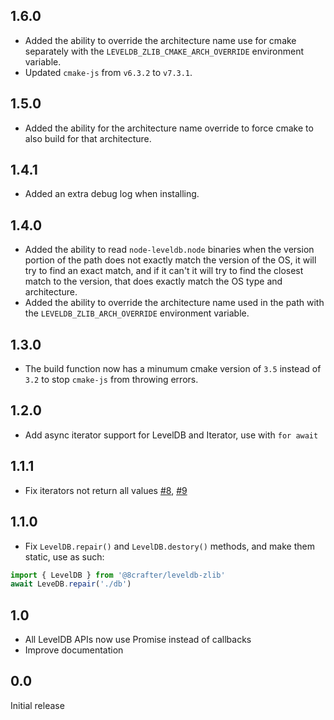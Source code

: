 ## 1.6.0

* Added the ability to override the architecture name use for cmake separately with the `LEVELDB_ZLIB_CMAKE_ARCH_OVERRIDE` environment variable.
* Updated `cmake-js` from `v6.3.2` to `v7.3.1`.

## 1.5.0

* Added the ability for the architecture name override to force cmake to also build for that architecture.

## 1.4.1

* Added an extra debug log when installing.

## 1.4.0

* Added the ability to read `node-leveldb.node` binaries when the version portion of the path does not exactly match the version of the OS, it will try to find an exact match, and if it can't it will try to find the closest match to the version, that does exactly match the OS type and architecture.
* Added the ability to override the architecture name used in the path with the `LEVELDB_ZLIB_ARCH_OVERRIDE` environment variable.

## 1.3.0

* The build function now has a minumum cmake version of `3.5` instead of `3.2` to stop `cmake-js` from throwing errors.

## 1.2.0
* Add async iterator support for LevelDB and Iterator, use with `for await`

## 1.1.1
* Fix iterators not return all values [#8](https://github.com/extremeheat/node-leveldb-zlib/issues/8), [#9](https://github.com/extremeheat/node-leveldb-zlib/pull/9)

## 1.1.0
* Fix `LevelDB.repair()` and `LevelDB.destory()` methods, and make them static, use as such:
```js
import { LevelDB } from '@8crafter/leveldb-zlib'
await LeveDB.repair('./db')
```

## 1.0
* All LevelDB APIs now use Promise instead of callbacks
* Improve documentation

## 0.0

Initial release